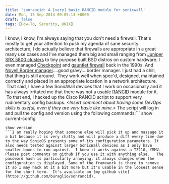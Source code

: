 ```yaml
---
title: 'sonrancid: A [very] basic RANCID module for sonicwall'
date: Mon, 15 Sep 2014 09:05:13 +0000
draft: false
tags: [How-To, Security, UNIX]
---
```


I know, I know, I'm always saying that you don't need a firewall. That's mostly to get your attention to push my agenda of sane security architecture, I do actually believe that firewalls are appropriate in a great many use cases and I've managed them big and small ranging from [Juniper SRX 5800 clusters](http://www.forwardingplane.net/2010/08/juniper-srx-cluster/ "Juniper SRX Cluster") to tiny purpose built BSD distros on custom hardware. I even managed [Checkpoint](http://www.checkpoint.com/) and [gauntlet firewall](http://www.kulichki.com/moshkow/SECURITY/gauntlet.txt) back in the 1990s. And [Novell Border manager](https://www.novell.com/products/bordermanager/)....good gravy....border manager. I just had a chill, that thing is still around.  They work well when spec'd, designed, maintained correctly and placed in an appropriate location in a network architecture.  That said, I have a few SonicWall devices that I work on occasionally and it has always irritated me that there was not a usable [RANCID](http://www.shrubbery.net/rancid/) module for it.  To that end, I hacked up the Cisco RANCID script to support very rudimentary config backups. _<Insert comment about having some DevOps skills is useful, even if they are very basic like mine.>_ The script will log in and pull the config and version using the following commands:```
show current-config
``````
show version
```I am really hoping that someone else will pick it up and massage it a bit because it is very chatty and will produce a diff every time due to the way SonicOS presents some of its configuration parameters. It also needs tested against larger SonicWall devices as I only have smaller boxes to run against.  I know it works against a TZ210, YMMV. Please post comments on github if you use it with anything else.   The password hash is particularly annoying, it always changes when the configuration is displayed. Some of the framework is there to remove it so I may hack at it a bit more but it's usable in the loosest sense for the short term.  It's available on [my github site](https://github.com/buraglio/sonrancid).
